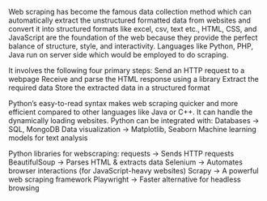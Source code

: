 Web scraping has become the famous data collection method which can automatically extract the unstructured formatted data from websites and convert it into structured formats like excel, csv, text etc.,
HTML, CSS, and JavaScript are the foundation of the web because they provide the perfect balance of structure, style, and interactivity. Languages like Python, PHP, Java run on server side which would be employed to do scraping.

It involves the following four primary steps: 
  Send an HTTP request to a webpage 
  Receive and parse the HTML response using a library
  Extract the required data 
  Store the extracted data in a structured format 

Python’s easy-to-read syntax makes web scraping quicker and more efficient compared to other languages like Java or C++. It can handle the dynamically loading websites. Python can be integrated with:
  Databases → SQL, MongoDB
  Data visualization → Matplotlib, Seaborn
  Machine learning models for text analysis

Python libraries for webscraping: 
 requests → Sends HTTP requests
 BeautifulSoup → Parses HTML & extracts data
 Selenium → Automates browser interactions (for JavaScript-heavy websites)
 Scrapy → A powerful web scraping framework
 Playwright → Faster alternative for headless browsing 
